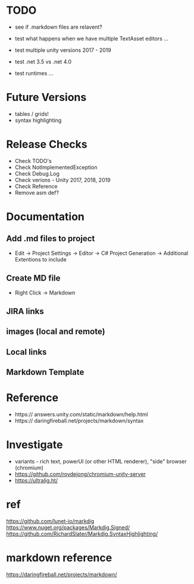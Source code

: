 TODO
==============================================================================

* see if .markdown files are relavent?

* test what happens when we have multiple TextAsset editors ...

* test multiple unity versions 2017 - 2019
* test .net 3.5 vs .net 4.0
* test runtimes ...

Future Versions
==============================================================================

* tables / grids!
* syntax highlighting


Release Checks
==============================================================================

* Check TODO's
* Check NotImplementedException
* Check Debug.Log
* Check verions - Unity 2017, 2018, 2019
* Check Reference 
* Remove asm def?

Documentation
==============================================================================


## Add .md files to project

* Edit -> Project Settings -> Editor -> C# Project Generation -> Additional Extentions to include

## Create MD file

* Right Click -> Markdown

## JIRA links
## images (local and remote)
## Local links
## Markdown Template


Reference
==============================================================================

* https:// answers.unity.com/static/markdown/help.html
* https:// daringfireball.net/projects/markdown/syntax


Investigate
==============================================================================

* variants - rich text, powerUI (or other HTML renderer), "side" browser (chromium)
 * https://github.com/roydejong/chromium-unity-server
 * https://ultralig.ht/
 
ref
==============================================================================

https://github.com/lunet-io/markdig
https://www.nuget.org/packages/Markdig.Signed/
https://github.com/RichardSlater/Markdig.SyntaxHighlighting/


markdown reference
==============================================================================

https://daringfireball.net/projects/markdown/

